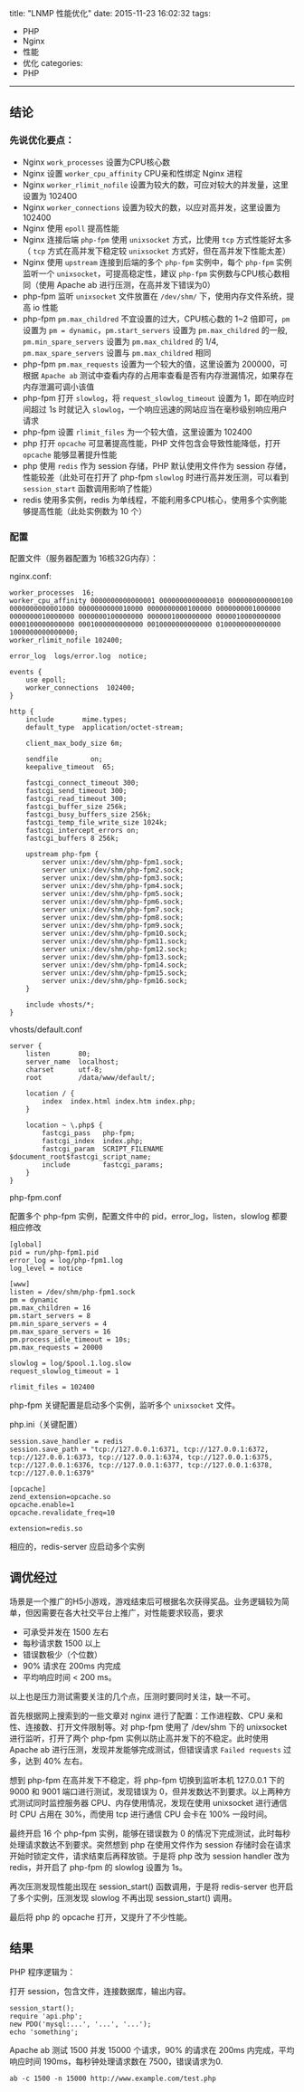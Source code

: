 title: "LNMP 性能优化"
date: 2015-11-23 16:02:32
tags:
- PHP
- Nginx
- 性能
- 优化
categories: 
- PHP

---

## 结论

### 先说优化要点：

* Nginx `work_processes` 设置为CPU核心数
* Nginx 设置 `worker_cpu_affinity` CPU亲和性绑定 Nginx 进程
* Nginx `worker_rlimit_nofile` 设置为较大的数，可应对较大的并发量，这里设置为 102400
* Nginx `worker_connections` 设置为较大的数，以应对高并发，这里设置为 102400
* Nginx 使用 `epoll` 提高性能
* Nginx 连接后端 `php-fpm` 使用 `unixsocket` 方式，比使用 `tcp` 方式性能好太多（ `tcp` 方式在高并发下稳定较 `unixsocket` 方式好，但在高并发下性能太差）
* Nginx 使用 `upstream` 连接到后端的多个 `php-fpm` 实例中，每个 `php-fpm` 实例监听一个 `unixsocket`，可提高稳定性，建议 `php-fpm` 实例数与CPU核心数相同（使用 Apache ab 进行压测，在高并发下错误为0）
* php-fpm 监听 `unixsocket` 文件放置在 `/dev/shm/` 下，使用内存文件系统，提高 io 性能
* php-fpm `pm.max_childred` 不宜设置的过大，CPU核心数的 1~2 倍即可，`pm` 设置为 `pm = dynamic`，`pm.start_servers` 设置为 `pm.max_childred` 的一般, `pm.min_spare_servers` 设置为 `pm.max_childred` 的 1/4, `pm.max_spare_servers` 设置与 `pm.max_childred` 相同
* php-fpm `pm.max_requests` 设置为一个较大的值，这里设置为 200000，可根据 `Apache ab` 测试中查看内存的占用率查看是否有内存泄漏情况，如果存在内存泄漏可调小该值
* php-fpm 打开 `slowlog`，将 `request_slowlog_timeout` 设置为 1，即在响应时间超过 1s 时就记入 `slowlog`，一个响应迅速的网站应当在毫秒级别响应用户请求
* php-fpm 设置 `rlimit_files` 为一个较大值，这里设置为 102400
* php 打开 `opcache` 可显著提高性能，PHP 文件包含会导致性能降低，打开 `opcache` 能够显著提升性能
* php 使用 `redis` 作为 session 存储，PHP 默认使用文件作为 session 存储，性能较差（此处可在打开了 php-fpm `slowlog` 时进行高并发压测，可以看到 `session_start` 函数调用影响了性能）
* redis 使用多实例，redis 为单线程，不能利用多CPU核心，使用多个实例能够提高性能（此处实例数为 10 个）

### 配置

配置文件（服务器配置为 16核32G内存）：

nginx.conf:

```
worker_processes  16;
worker_cpu_affinity 0000000000000001 0000000000000010 0000000000000100 0000000000001000 0000000000010000 0000000000100000 0000000001000000 0000000010000000 0000000100000000 0000001000000000 0000010000000000 0000100000000000 0001000000000000 0010000000000000 0100000000000000 1000000000000000;
worker_rlimit_nofile 102400;

error_log  logs/error.log  notice;

events {
    use epoll;
    worker_connections  102400;
}

http {
    include       mime.types;
    default_type  application/octet-stream;

    client_max_body_size 6m;

    sendfile        on;
    keepalive_timeout  65;

    fastcgi_connect_timeout 300;
    fastcgi_send_timeout 300;
    fastcgi_read_timeout 300;
    fastcgi_buffer_size 256k;
    fastcgi_busy_buffers_size 256k;
    fastcgi_temp_file_write_size 1024k;
    fastcgi_intercept_errors on;
    fastcgi_buffers 8 256k;

    upstream php-fpm {
        server unix:/dev/shm/php-fpm1.sock;
        server unix:/dev/shm/php-fpm2.sock;
        server unix:/dev/shm/php-fpm3.sock;
        server unix:/dev/shm/php-fpm4.sock;
        server unix:/dev/shm/php-fpm5.sock;
        server unix:/dev/shm/php-fpm6.sock;
        server unix:/dev/shm/php-fpm7.sock;
        server unix:/dev/shm/php-fpm8.sock;
        server unix:/dev/shm/php-fpm9.sock;
        server unix:/dev/shm/php-fpm10.sock;
        server unix:/dev/shm/php-fpm11.sock;
        server unix:/dev/shm/php-fpm12.sock;
        server unix:/dev/shm/php-fpm13.sock;
        server unix:/dev/shm/php-fpm14.sock;
        server unix:/dev/shm/php-fpm15.sock;
        server unix:/dev/shm/php-fpm16.sock;
    }

    include vhosts/*;
}
```

vhosts/default.conf

```
server {
    listen       80;
    server_name  localhost;
    charset      utf-8;
    root         /data/www/default/;

    location / {
        index  index.html index.htm index.php;
    }

    location ~ \.php$ {
        fastcgi_pass   php-fpm;
        fastcgi_index  index.php;
        fastcgi_param  SCRIPT_FILENAME  $document_root$fastcgi_script_name;
        include        fastcgi_params;
    }
}
```

php-fpm.conf 

配置多个 php-fpm 实例，配置文件中的 pid，error_log，listen，slowlog 都要相应修改

```
[global]
pid = run/php-fpm1.pid
error_log = log/php-fpm1.log
log_level = notice

[www]
listen = /dev/shm/php-fpm1.sock
pm = dynamic
pm.max_children = 16
pm.start_servers = 8
pm.min_spare_servers = 4
pm.max_spare_servers = 16
pm.process_idle_timeout = 10s;
pm.max_requests = 20000

slowlog = log/$pool.1.log.slow
request_slowlog_timeout = 1 

rlimit_files = 102400
```

php-fpm 关键配置是启动多个实例，监听多个 `unixsocket` 文件。

php.ini（关键配置）

```
session.save_handler = redis
session.save_path = "tcp://127.0.0.1:6371, tcp://127.0.0.1:6372, tcp://127.0.0.1:6373, tcp://127.0.0.1:6374, tcp://127.0.0.1:6375, tcp://127.0.0.1:6376, tcp://127.0.0.1:6377, tcp://127.0.0.1:6378, tcp://127.0.0.1:6379"

[opcache]
zend_extension=opcache.so
opcache.enable=1
opcache.revalidate_freq=10

extension=redis.so
```

相应的，redis-server 应启动多个实例

## 调优经过

场景是一个推广的H5小游戏，游戏结束后可根据名次获得奖品。业务逻辑较为简单，但因需要在各大社交平台上推广，对性能要求较高，要求

* 可承受并发在 1500 左右
* 每秒请求数 1500 以上
* 错误数极少（个位数）
* 90% 请求在 200ms 内完成
* 平均响应时间 < 200 ms。

以上也是压力测试需要关注的几个点，压测时要同时关注，缺一不可。

首先根据网上搜索到的一些文章对 nginx 进行了配置：工作进程数、CPU 亲和性、连接数、打开文件限制等。对 php-fpm 使用了 /dev/shm 下的 unixsocket 进行监听，打开了两个 php-fpm 实例以防止高并发下的不稳定。此时使用 Apache ab 进行压测，发现并发能够完成测试，但错误请求 `Failed requests` 过多，达到 40% 左右。

想到 php-fpm 在高并发下不稳定，将 php-fpm 切换到监听本机 127.0.0.1 下的 9000 和 9001 端口进行测试，发现错误为 0，但并发数达不到要求。以上两种方式测试同时监控服务器 CPU、内存使用情况，发现在使用 unixsocket 进行通信时 CPU 占用在 30%，而使用 tcp 进行通信 CPU 会卡在 100% 一段时间。

最终开启 16 个 php-fpm 实例，能够在错误数为 0 的情况下完成测试，此时每秒处理请求数达不到要求。突然想到 php 在使用文件作为 session 存储时会在请求开始时锁定文件，请求结束后再释放锁。于是将 php 改为 session handler 改为 redis，并开启了 php-fpm 的 slowlog 设置为 1s。

再次压测发现性能出现在 session_start() 函数调用，于是将 redis-server 也开启了多个实例，压测发现 slowlog 不再出现 session_start() 调用。

最后将 php 的 opcache 打开，又提升了不少性能。

## 结果

PHP 程序逻辑为：

打开 session，包含文件，连接数据库，输出内容。

```
session_start();
require 'api.php';
new PDO('mysql:...', '...', '...');
echo 'something';
```

Apache ab 测试 1500 并发 15000 个请求，90% 的请求在 200ms 内完成，平均响应时间 190ms，每秒钟处理请求数在 7500，错误请求为0.

```
ab -c 1500 -n 15000 http://www.example.com/test.php
```







